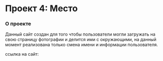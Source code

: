 # Проект 4: Место

### О проекте

Данный сайт создан для того чтобы пользователи могли загружать на свою страницу фотографии и делится ими с окружающими, на данный момент реализована только смена имени и информации пользователя.

ссылка на сайт:
